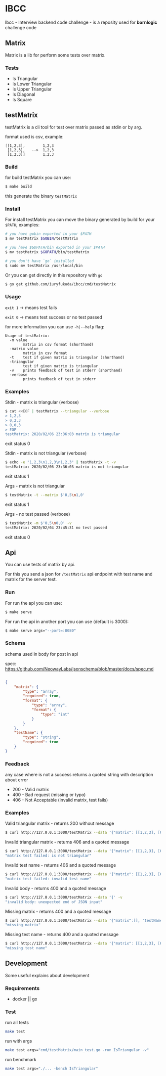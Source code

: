 # IBCC

Ibcc - Interview backend code challenge - is a reposity used for **bornlogic** challenge code

## Matrix

Matrix is a lib for perform some tests over matrix.

### Tests

- Is Triangular
- Is Lower Triangular
- Is Upper Triangular
- Is Diagonal
- Is Square

## testMatrix

testMatrix is a cli tool for test over matrix passed as stdin or by arg.

format used is csv, example:
```
[[1,2,3],        1,2,3
 [1,2,3],   -->  1,2,3
 [1,2,3]]        1,2,3
```

### Build

for build testMatrix you can use:
```sh
$ make build
```
this generate the binary `testMatrix`

### Install

For install testMatrix you can move the binary generated by build for your `$PATH`, examples:
```sh
# you have gobin exported in your $PATH
$ mv testMatrix $GOBIN/testMatrix

# you have $GOPATH/bin exported in your $PATH
$ mv testMatrix $GOPATH/bin/testMatrix

# you don't have `go` installed
$ sudo mv testMatrix /usr/local/bin
```

Or you can get directly in this repository with `go`

```sh
$ go get github.com/iuryfukuda/ibcc/cmd/testMatrix
```

### Usage

`exit 1` -> means test fails

`exit 0` -> means test success or no test passed

for more information you can use `-h|--help` flag:
```
Usage of testMatrix:
  -m value
        matrix in csv format (shorthand)
  -matrix value
        matrix in csv format
  -t    test if given matrix is triangular (shorthand)
  -triangular
        test if given matrix is triangular
  -v    prints feedback of test in stderr (shorthand)
  -verbose
        prints feedback of test in stderr
```

### Examples

Stdin - matrix is triangular (verbose)
```sh
$ cat <<EOF | testMatrix --triangular --verbose
> 1,2,3
> 0,2,3
> 0,0,3
> EOF
testMatrix: 2020/02/06 23:36:03 matrix is triangular
```
exit status 0

Stdin - matrix is not triangular (verbose)
```sh
$ echo -e "1,2,3\n1,2,3\n1,2,3" | testMatrix -t -v
testMatrix: 2020/02/06 23:36:03 matrix is not triangular
```
exit status 1

Args - matrix is not triangular
```bash
$ testMatrix -t --matrix $'0,5\n1,0'
```
exit status 1

Args - no test passed (verbose)
```bash
$ testMatrix -m $'0,5\n0,0' -v
testMatrix: 2020/02/04 23:45:31 no test passed
```
exit status 0


## Api

You can use tests of matrix by api.

For this you send a json for `/testMatrix` api endpoint with test name and matrix for the server test.

### Run

For run the api you can use:
```sh
$ make serve
```

For run the api in another port you can use (default is 3000):
```sh
$ make serve args="--port=:8080"
```

### Schema

schema used in body for post in api

spec: https://github.com/NeowayLabs/jsonschema/blob/master/docs/spec.md

```json

{
	"matrix": {
		"type": "array",
		"required": true,
		"format": {
			"type": "array",
			"format": {
				"type": "int"
			}
		}
	},
	"testName": {
		"type": "string",
		"required": true
	}
}
```

### Feedback

any case where is not a success returns a quoted string with description about error

- 200 - Valid matrix
- 400 - Bad request (missing or typo)
- 406 - Not Acceptable (invalid matrix, test fails)

### Examples

Valid triangular matrix - returns 200 without message
```sh
$ curl http://127.0.0.1:3000/testMatrix --data '{"matrix": [[1,2,3], [0,1,1], [0,0,1]], "testName": "triangular"}'
```

Invalid triangular matrix - returns 406 and a quoted message
```sh
$ curl http://127.0.0.1:3000/testMatrix --data '{"matrix": [[1,2,3], [0,1,1], [1,0,1]], "testName": "triangular"}' -v
"matrix test failed: is not triangular"
```

Invalid test name - returns 406 and a quoted message
```sh
$ curl http://127.0.0.1:3000/testMatrix --data '{"matrix": [[1,2,3], [0,1,1], [0,0,1]], "testName": "invalid"}'
"matrix test failed: invalid test name"
```

Invalid body - returns 400 and a quoted message
```sh
$ curl http://127.0.0.1:3000/testMatrix --data '{' -v
"invalid body: unexpected end of JSON input"
```

Missing matrix - returns 400 and a quoted message
```sh
$ curl http://127.0.0.1:3000/testMatrix --data '{"matrix":[], "testName": "triangular"}' -v
"missing matrix"
```

Missing test name - returns 400 and a quoted message
```sh
$ curl http://127.0.0.1:3000/testMatrix --data '{"matrix": [[1,2,3], [0,1,1], [1,0,1]], "testName": ""}' -v
"missing test name"
```

## Development

Some useful explains about development

### Requirements

- docker || go

### Test

run all tests
```sh
make test
```

run with args
```sh
make test args="cmd/testMatrix/main_test.go -run IsTriangular -v"
```

run benchmark
```sh
make test args="./... -bench IsTriangular"
```
